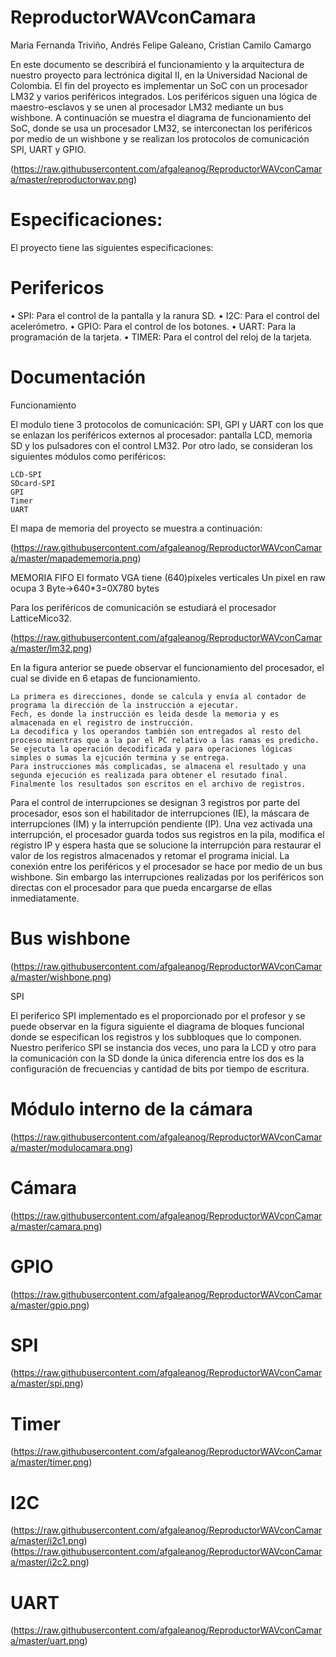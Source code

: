 # ReproductorWAVconCamara

Maria Fernanda Triviño, Andrés Felipe Galeano, Cristian Camilo Camargo

En este documento se describirá el funcionamiento y la arquitectura de nuestro proyecto para lectrónica digital II, en la Universidad Nacional de Colombia. El fin del proyecto es implementar un SoC con un procesador LM32 y varios periféricos integrados. Los periféricos siguen una lógica de maestro-esclavos y se unen al procesador LM32 mediante un bus wishbone.
A continuación se muestra el diagrama de funcionamiento del SoC, donde se usa un procesador LM32, se interconectan los periféricos por medio de un wishbone y se realizan los protocolos de comunicación SPI, UART y GPIO.

(https://raw.githubusercontent.com/afgaleanog/ReproductorWAVconCamara/master/reproductorwav.png)

# Especificaciones:

El proyecto tiene las siguientes especificaciones:



# Perifericos

• SPI: Para el control de la pantalla y la ranura SD.
• I2C: Para el control del acelerómetro.
• GPIO: Para el control de los botones.
• UART: Para la programación de la tarjeta.
• TIMER: Para el control del reloj de la tarjeta. 


# Documentación

Funcionamiento

El modulo tiene 3 protocolos de comunicación: SPI, GPI y UART con los que se enlazan los periféricos externos al procesador: pantalla LCD, memoria SD y los pulsadores con el control LM32. Por otro lado, se consideran los siguientes módulos como periféricos:

    LCD-SPI
    SDcard-SPI
    GPI
    Timer
    UART

El mapa de memoria del proyecto se muestra a continuación:

(https://raw.githubusercontent.com/afgaleanog/ReproductorWAVconCamara/master/mapadememoria.png)


MEMORIA FIFO
El formato VGA tiene (640)píxeles verticales
Un pixel en raw ocupa 3 Byte->640*3=0X780 bytes

Para los periféricos de comunicación se estudiará el procesador LatticeMico32.

(https://raw.githubusercontent.com/afgaleanog/ReproductorWAVconCamara/master/lm32.png)

En la figura anterior se puede observar el funcionamiento del procesador, el cual se divide en 6 etapas de funcionamiento.

    La primera es direcciones, donde se calcula y envía al contador de programa la dirección de la instrucción a ejecutar.
    Fech, es donde la instrucción es leida desde la memoria y es almacenada en el registro de instrucción.
    La decodifica y los operandos también son entregados al resto del proceso mientras que a la par el PC relativo a las ramas es predicho.
    Se ejecuta la operación decodificada y para operaciones lógicas simples o sumas la ejcución termina y se entrega.
    Para instrucciones más complicadas, se almacena el resultado y una segunda ejecución es realizada para obtener el resutado final.
    Finalmente los resultados son escritos en el archivo de registros.

Para el control de interrupciones se designan 3 registros por parte del procesador, esos son el habilitador de interrupciones (IE), la máscara de interrupciones (IM) y la interrupción pendiente (IP). Una vez activada una interrupción, el procesador guarda todos sus registros en la pila, modifica el registro IP y espera hasta que se solucione la interrupción para restaurar el valor de los registros almacenados y retomar el programa inicial. La conexión entre los periféricos y el procesador se hace por medio de un bus wishbone. Sin embargo las interrupciones realizadas por los periféricos son directas con el procesador para que pueda encargarse de ellas inmediatamente.


# Bus wishbone

(https://raw.githubusercontent.com/afgaleanog/ReproductorWAVconCamara/master/wishbone.png)

SPI

El periferico SPI implementado es el proporcionado por el profesor y se puede observar en la figura siguiente el diagrama de bloques funcional donde se especifican los registros y los subbloques que lo componen. Nuestro periferico SPI se instancia dos veces, uno para la LCD y otro para la comunicación con la SD donde la única diferencia entre los dos es la configuración de frecuencias y cantidad de bits por tiempo de escritura.


# Módulo interno de la cámara

(https://raw.githubusercontent.com/afgaleanog/ReproductorWAVconCamara/master/modulocamara.png)

# Cámara

(https://raw.githubusercontent.com/afgaleanog/ReproductorWAVconCamara/master/camara.png)

# GPIO

(https://raw.githubusercontent.com/afgaleanog/ReproductorWAVconCamara/master/gpio.png)

# SPI

(https://raw.githubusercontent.com/afgaleanog/ReproductorWAVconCamara/master/spi.png)

# Timer

(https://raw.githubusercontent.com/afgaleanog/ReproductorWAVconCamara/master/timer.png)

# I2C

(https://raw.githubusercontent.com/afgaleanog/ReproductorWAVconCamara/master/i2c1.png)
(https://raw.githubusercontent.com/afgaleanog/ReproductorWAVconCamara/master/i2c2.png)



# UART

(https://raw.githubusercontent.com/afgaleanog/ReproductorWAVconCamara/master/uart.png)






